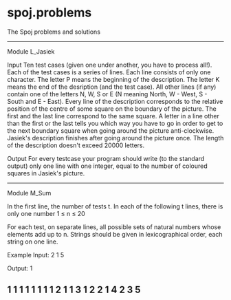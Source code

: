 # spoj.problems
The Spoj problems and solutions

----------------------------------------------------------------------------------------------------------------

Module L_Jasiek

Input
Ten test cases (given one under another, you have to process all!). Each of the test cases is a series of lines. Each line consists of only one character. 
The letter P means the beginning of the description. The letter K means the end of the desription (and the test case). All other lines (if any) contain one
of the letters N, W, S or E (N meaning North, W - West, S - South and E - East). Every line of the description corresponds to the relative position of the 
centre of some square on the boundary of the picture. The first and the last line correspond to the same square. A letter in a line other than the first 
or the last tells you which way you have to go in order to get to the next boundary square when going around the picture anti-clockwise. Jasiek's description
finishes after going around the picture once. The length of the description doesn't exceed 20000 letters.

Output
For every testcase your program should write (to the standard output) only one line with one integer, equal to the number of coloured squares in Jasiek's
picture.

-----------------------------------------------------------------------------------------------------------------

Module M_Sum

In the first line, the number of tests t. In each of the following t lines, there is only one number 1 ≤ n ≤ 20

For each test, on separate lines, all possible sets of natural numbers whose elements add up to n. Strings should be given in lexicographical order, each string on one line.

Example
Input:
2
1
5

Output:
1

1 1 1 1 1 
1 1 1 2 
1 1 3 
1 2 2 
1 4 
2 3 
5 
----------------------------------------------------------------------------------------------------------------------


